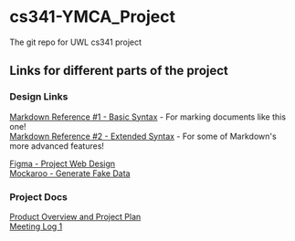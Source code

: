 # cs341-YMCA_Project
The git repo for UWL cs341 project

## Links for different parts of the project

### Design Links
[Markdown Reference #1 - Basic Syntax](https://www.markdownguide.org/basic-syntax/) - For marking documents like this one!  
[Markdown Reference #2 - Extended Syntax](https://www.markdownguide.org/extended-syntax/) - For some of Markdown's more advanced features!  

[Figma - Project Web Design](https://www.figma.com/design/jUwgIveQemtMa3wb4NB8nI/Web-Design?node-id=0-1&t=600qzxgy1fLVfIgC-1)  
[Mockaroo - Generate Fake Data](https://www.mockaroo.com/projects/55159)

### Project Docs
[Product Overview and Project Plan](https://uwlax-my.sharepoint.com/:w:/r/personal/stanfield1498_uwlax_edu/Documents/POV%26Plan.docx?d=w2e76d42b9c91488d9884cbe7078889ff&csf=1&web=1&e=YAR7Be)  
[Meeting Log 1](https://uwlax-my.sharepoint.com/:w:/r/personal/schultz_dylan_uwlax_edu1/Documents/MeetingLog1.docx?d=w7f6ea1dc432c479b86d0d647d3a84e84&csf=1&web=1&e=jL8WVj)
